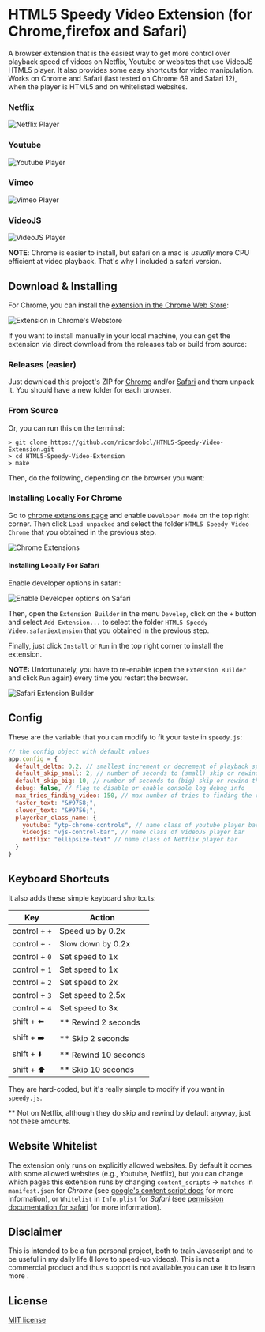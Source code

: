 # HTML5 Speedy Video Extension (for Chrome,firefox and Safari)

A browser extension that is the easiest way to get more control over playback
speed of videos on Netflix, Youtube or websites that use VideoJS HTML5 player.
It also provides some easy shortcuts for video manipulation. Works on Chrome and
Safari (last tested on Chrome 69 and Safari 12), when the player is HTML5 and on
whitelisted websites.

### Netflix

![Netflix Player](screenshots/netflix.png)

### Youtube

![Youtube Player](screenshots/youtube.png)

### Vimeo

![Vimeo Player](screenshots/vimeo.png)

### VideoJS

![VideoJS Player](screenshots/videojs.png)

**NOTE**: Chrome is easier to install, but safari on a mac is _usually_ more CPU
efficient at video playback. That's why I included a safari version.

## Download & Installing

For Chrome, you can install the [extension in the Chrome Web Store](https://chrome.google.com/webstore/detail/html5-speedy-video/caogcofklddclhfojcbmccggaohjngmh):

![Extension in Chrome's Webstore](screenshots/extension_chrome.png)

If you want to install manually in your local machine, you can get the extension via direct download from the releases tab or build from source:

### Releases (easier)

Just download this project's ZIP for [Chrome](https://github.com/ricardobcl/HTML5-Speedy-Video-Extension/releases/download/v2.1/SpeedyChrome.zip) and/or [Safari](https://github.com/ricardobcl/HTML5-Speedy-Video-Extension/releases/download/v2.1/SpeedySafari.zip) and them unpack it.
You should have a new folder for each browser.

### From Source

Or, you can run this on the terminal:

```Shell
> git clone https://github.com/ricardobcl/HTML5-Speedy-Video-Extension.git
> cd HTML5-Speedy-Video-Extension
> make
```

Then, do the following, depending on the browser you want:

### Installing Locally For Chrome

Go to [chrome extensions page](chrome://extensions/) and enable `Developer Mode`
on the top right corner. Then click `Load unpacked` and select the
folder `HTML5 Speedy Video Chrome` that you obtained in the previous step.

![Chrome Extensions](screenshots/chrome_ext.png)

#### Installing Locally For Safari

Enable developer options in safari:

![Enable Developer options on Safari](screenshots/safari_enable_dev.png)

Then, open the `Extension Builder` in the menu `Develop`, click on the `+` button and select `Add Extension...` to select the folder `HTML5 Speedy Video.safariextension` that you obtained in the previous step.

Finally, just click `Install` or `Run` in the top right corner to install the extension.

**NOTE:** Unfortunately, you have to re-enable (open the `Extension Builder` and click `Run` again) every time you restart the browser.

![Safari Extension Builder](screenshots/safari_ext_builder.png)

## Config

These are the variable that you can modify to fit your taste in `speedy.js`:

```Javascript
// the config object with default values
app.config = {
  default_delta: 0.2, // smallest increment or decrement of playback speed
  default_skip_small: 2, // number of seconds to (small) skip or rewind the video
  default_skip_big: 10, // number of seconds to (big) skip or rewind the video
  debug: false, // flag to disable or enable console log debug info
  max_tries_finding_video: 150, // max number of tries to finding the video
  faster_text: "&#9758;",
  slower_text: "&#9756;",
  playerbar_class_name: {
    youtube: "ytp-chrome-controls", // name class of youtube player bar
    videojs: "vjs-control-bar", // name class of VideoJS player bar
    netflix: "ellipsize-text" // name class of Netflix player bar
  }
}
```

## Keyboard Shortcuts

It also adds these simple keyboard shortcuts:

| Key                   | Action                 |
| --------------------- | ---------------------- |
| control + `+`         | Speed up by 0.2x       |
| control + `-`         | Slow down by 0.2x      |
| control + `0`         | Set speed to 1x        |
| control + `1`         | Set speed to 1x        |
| control + `2`         | Set speed to 2x        |
| control + `3`         | Set speed to 2.5x      |
| control + `4`         | Set speed to 3x        |
| shift + :arrow_left:  | \*\* Rewind 2 seconds  |
| shift + :arrow_right: | \*\* Skip 2 seconds    |
| shift + :arrow_down:  | \*\* Rewind 10 seconds |
| shift + :arrow_up:    | \*\* Skip 10 seconds   |

They are hard-coded, but it's really simple to modify if you want in
`speedy.js`.

\*\* Not on Netflix, although they do skip and rewind by default anyway, just
not these amounts.

## Website Whitelist

The extension only runs on explicitly allowed websites. By default it comes with some allowed websites (e.g., Youtube, Netflix), but you can change which pages this extension runs by changing `content_scripts` -> `matches` in `manifest.json` for _Chrome_ (see [google's content script docs](https://developer.chrome.com/extensions/content_scripts) for more information), or `Whitelist` in `Info.plist` for _Safari_ (see [permission documentation for safari](https://developer.apple.com/library/safari/documentation/Tools/Conceptual/SafariExtensionGuide/ExtensionPermissions/ExtensionPermissions.html) for more information).

## Disclaimer

This is intended to be a fun personal project, both to train Javascript and to be useful in my daily life (I love to speed-up videos).
This is not a commercial product and thus support is not available.you can use it to learn more .

## License

[MIT license](http://opensource.org/licenses/MIT)
